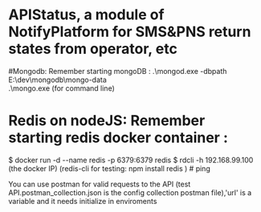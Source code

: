# APIStatus, a module of NotifyPlatform for SMS&PNS return states from operator, etc 

#Mongodb: Remember starting mongoDB :
.\mongod.exe -dbpath E:\dev\mongodb\mongo-data\
.\mongo.exe (for command line)

# Redis on nodeJS: Remember starting redis docker container :
  $ docker run -d --name redis -p 6379:6379 redis
  $ rdcli -h 192.168.99.100  (the docker IP) (redis-cli for testing: npm install redis )
       # ping      

You can use postman for valid requests to the API (test API.postman_collection.json is the config collection postman file),'url' is a variable and it needs initialize in enviroments